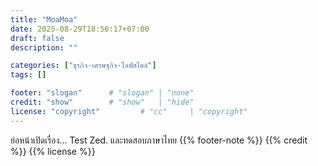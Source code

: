 ```yaml
---
title: "MoaMoa"
date: 2025-08-29T18:56:17+07:00
draft: false
description: ""

categories: ["ธุรกิจ-เศรษฐกิจ-ไลฟ์สไตล์"]
tags: []

footer: "slogan"      # "slogan" | "none"
credit: "show"        # "show"   | "hide"
license: "copyright"         # "cc"     | "copyright"
---
```

ย่อหน้าเปิดเรื่อง…
Test Zed. และทดสอบภาษาไทย
{{% footer-note %}}
{{% credit %}}
{{% license %}}
